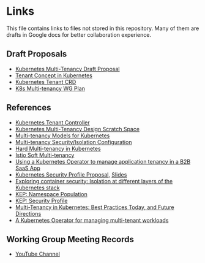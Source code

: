 # Links

This file contains links to files not stored in this repository.
Many of them are drafts in Google docs for better collaboration experience.

## Draft Proposals

- [Kubernetes Multi-Tenancy Draft Proposal](https://docs.google.com/document/d/1U8RQQmTUjxgMZY05HG2f7b3KsB94BhK4Ko6aWbLNXcc)
- [Tenant Concept in Kubernetes](https://drive.google.com/open?id=1ddx7UAEPKFPldBh_diksYO4WZXSHDUhm-e6hyNNGYVU)
- [Kubernetes Tenant CRD](https://drive.google.com/open?id=1hpJX5O_siMmNGMvIHvz8Pm7XOjJLz5g57XWrgwWarFw)
- [K8s Multi-tenancy WG Plan](https://docs.google.com/presentation/d/1dsAsVm8kCA9Dx9_gMEYeJL7pduAbnfnxT9lhbyCvHDg/edit#slide=id.p19)

## References

- [Kubernetes Tenant Controller](https://docs.google.com/document/d/1auNOT2Hpguaxcqg8dX6JLLw5-RYQ0Abp6_-OcUP4pbI)
- [Kubernetes Multi-Tenancy Design Scratch Space](https://docs.google.com/document/d/1PjlsBmZw6Jb3XZeVyZ0781m6PV7-nSUvQrwObkvz7jg/edit)
- [Multi-tenancy Models for Kubernetes](https://docs.google.com/document/d/15w1_fesSUZHv-vwjiYa9vN_uyc--PySRoLKTuDhimjc/edit)
- [Multi-tenancy Security/Isolation Configuration](https://docs.google.com/document/d/1jAcsC4sLgEV9__TdgJrMvPa3G73G62tFtMcKQgeIlHM/edit)
- [Hard Multi-tenancy in Kubernetes](https://docs.google.com/document/d/1mNL5oCIqtVwXI9piTPMuGArdZH8CA2UFaxHtM5Myp6M/edit)
- [Istio Soft Multi-tenancy](https://istio.io/blog/2018/soft-multitenancy/)
- [Using a Kubernetes Operator to manage application tenancy in a B2B SaaS App](https://schd.ws/hosted_files/kccna18/bc/Using%20a%20Kubernetes%20Operator%20to%20Manage%20Application%20Tenancy%20in%20a%20B2B%20SaaS%20App.pdf)
- [Kubernetes Security Profile Proposal](https://drive.google.com/open?id=1lFiRNDWgyoZWQfvQV2UYsH80CKW90jwSeBzWyssTf7g), [Slides](https://drive.google.com/open?id=1PmRcgID9-TKX-0x3E3rkKNaijrXIe45KGTIKTLe5FC8)
- [Exploring container security: Isolation at different layers of the Kubernetes stack](https://cloud.google.com/blog/products/gcp/exploring-container-security-isolation-at-different-layers-of-the-kubernetes-stack)
- [KEP: Namespace Population](https://github.com/kubernetes/community/pull/2177)
- [KEP: Security Profile](https://github.com/kubernetes/community/pull/2052)
- [Multi-Tenancy in Kubernetes: Best Practices Today, and Future Directions](https://youtu.be/xygE8DbwJ7c)
- [A Kubernetes Operator for managing multi-tenant workloads](https://github.com/lessor/lessor)

## Working Group Meeting Records

- [YouTube Channel](https://www.youtube.com/playlist?list=PL69nYSiGNLP1tBA0W8zEe6UwPsabGQk-j&disable_polymer=true)
